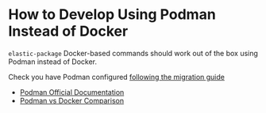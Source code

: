 # How to Develop Using Podman Instead of Docker

`elastic-package` Docker-based commands should work out of the box using Podman instead of Docker.

Check you have Podman configured [following the migration guide](https://podman-desktop.io/docs/migrating-from-docker/managing-docker-compatibility)

- [Podman Official Documentation](https://docs.podman.io/)
- [Podman vs Docker Comparison](https://podman.io/getting-started/)
